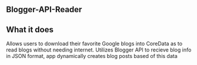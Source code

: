 <h2> Blogger-API-Reader </h2>

<h2>What it does</h2>
Allows users to download their favorite Google blogs into CoreData as to read blogs without needing internet.
Utilizes Blogger API to recieve blog info in JSON format, app dynamically creates blog posts based of this data

